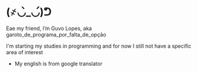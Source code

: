 # (҂◡̀_◡́)ᕤ
Eae my friend, I’m Guvo Lopes, aka garoto_de_programa_por_falta_de_opção

I'm starting my studies in programming and for now I still not have a specific area of interest

 - My english is from google translator

<!---
GuvoLopes/GuvoLopes is a ✨ special ✨ repository because its `README.md` (this file) appears on your GitHub profile.
You can click the Preview link to take a look at your changes.
--->
